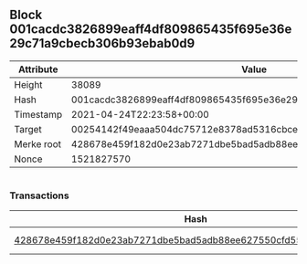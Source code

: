 ## Block 001cacdc3826899eaff4df809865435f695e36e29c71a9cbecb306b93ebab0d9

Attribute | Value
--- | ---
Height | 38089
Hash | 001cacdc3826899eaff4df809865435f695e36e29c71a9cbecb306b93ebab0d9
Timestamp | 2021-04-24T22:23:58+00:00
Target | 00254142f49eaaa504dc75712e8378ad5316cbcead634704b3734b6271167cc4
Merke root | 428678e459f182d0e23ab7271dbe5bad5adb88ee627550cfd550d44366b30cd2
Nonce | 1521827570

```

```

### Transactions

Hash | Amount
--- | ---
[428678e459f182d0e23ab7271dbe5bad5adb88ee627550cfd550d44366b30cd2](428678e459f182d0e23ab7271dbe5bad5adb88ee627550cfd550d44366b30cd2.md) | 10.00000000 SKEPTI 
